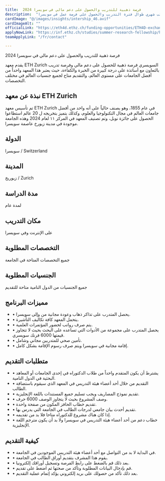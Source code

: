 ```yaml
---
title:  فرصة ذهبية للتدريب والحصول على دعم مالي في سويسرا 2024 
description:  "مزايا التدريب الصيفي مدفوع الأجر في سويسرا والحصول على دعم مالي وراتب شهري طوال فترة التدريب والحصول علي فرصة عمل في سويسرا" 
cardImage: "@/images/insights/intership_46.avif" 
cardImageAlt: "" 
officialLink: "https://eth4d.ethz.ch/funding-opportunities/ETH4D-exchange-grants/ETH4D-doctoral-mentorship-programme/application-form--eth4d-mentorship-programme.html" 
applyNowLink: "https://inf.ethz.ch/studies/summer-research-fellowship/how-to-appy.html" 
teamApplyLink: "/fr/contact"

---
```


فرصة ذهبية للتدريب والحصول على دعم مالي في سويسرا 2024

يقدم معهد ETH Zurich السويسري فرصة ذهبية للحصول على دعم مالي وفرصة تدريب بالتعاون مع أساتذة على درجة كبيرة من الخبرة والكفاءة، حيث يعتبر هذا المعهد واحداً من أفضل الجامعات على مستوى العالم، والتقديم متاح لجميع جنسيات العالم في مختلف التخصصات.

## نبذة عن معهد ETH Zurich

تم تأسيس معهد ETH Zurich في عام 1855، وهو يصنف حالياً على أنه واحد من أفضل جامعات العالم في مجال التكنولوجيا والعلوم، وكذلك يتميز بتخريجه ل 20 عالم استطاعوا الحصول على جائزة نوبل، وتم تصنيف المعهد في المركز ١١ لعام 2024 وهذه الجامعة موجودة في مدينة زيورخ عاصمة سويسرا.

## الدولة

سويسرا / Switzerland

## المدينة

زيوريخ / Zurich

## مدة الدراسة

لمدة عام

## مكان التدريب

على الإنترنت وفي سويسرا

## التخصصات المطلوبة

جميع التخصصات المتاحة في الجامعة

## الجنسيات المطلوبة

جميع الجنسيات من الدول النامية متاحة للتقديم

## مميزات البرنامج

- • يحصل المتدرب على تذاكر ذهاب وعودة مجانية من وإلى سويسرا.
- • يتحمل المعهد كافة تكاليف التأشيرة.
- • يتم صرف رواتب لحضور المؤتمرات العلمية.
- • يحصل المتدرب على مجموعة من الأدوات التي تساعده على البحث بحيث لا تتجاوز قيمتها 6000 فرنك سويسري.
- • تأمين صحي للمتدربين مجاني وشامل.
- • إقامة مجانية في سويسرا ويتم صرف رسوم الإقامة بشكل كامل.

## متطلبات التقديم

- • يشترط أن يكون المتقدم واحداً من طلاب الدكتوراه في إحدى الجامعات أو المعاهد البحثية في الدول النامية.
- • التقديم من خلال أحد أعضاء هيئة التدريس في المعهد الذي سيقوم باستضافة الطالب.
- • تقديم نموذج المصاريف ويجب تسليم جميع المستندات باللغة الإنجليزية.
- • وصف المشروع بحيث لا يتجاوز الوصف 6000 حرف.
- • تقديم خطاب الحافز المكون من صفحة واحدة.
- • تقديم أحدث بيان جامعي لدرجات الطالب في الجامعة التي يدرس بها.
- • إذا كان هناك مشروع للدكتوراه متاحا فلا بد من تقديمه.
- • خطاب دعم من أحد أعضاء هيئة التدريس في سويسرا ولا بد أن يكون مترجم اللغة الإنجليزية.

## كيفية التقديم

- • في البداية لا بد من التواصل مع أحد أعضاء هيئة التدريس الموجودين في الجامعة.
- • يقوم هذا المشرف بتقديم أوراق الطالب في الجامعة.
- • بعد ذلك قم بالضغط على رابط الفرصة وتسجيل أوراقك إلكترونيا.
- • قم بإدخال البيانات المطلوبة وتأكد من صحتها ثم اضغط على تقديم.
- • بعد ذلك تأكد من حصولك على بريد إلكتروني يؤكد إتمام عملية التقديم.

